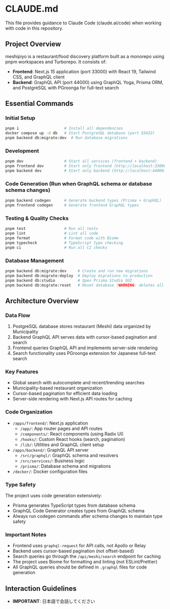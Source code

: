 # CLAUDE.md

This file provides guidance to Claude Code (claude.ai/code) when working with code in this repository.

## Project Overview

meshipiyo is a restaurant/food discovery platform built as a monorepo using pnpm workspaces and Turborepo. It consists of:
- **Frontend**: Next.js 15 application (port 33000) with React 19, Tailwind CSS, and GraphQL client
- **Backend**: GraphQL API (port 44000) using GraphQL Yoga, Prisma ORM, and PostgreSQL with PGroonga for full-text search

## Essential Commands

### Initial Setup
```bash
pnpm i                    # Install all dependencies
docker compose up -d db   # Start PostgreSQL database (port 55432)
pnpm backend db:migrate:dev  # Run database migrations
```

### Development
```bash
pnpm dev                  # Start all services (frontend + backend)
pnpm frontend dev         # Start only frontend (http://localhost:33000)
pnpm backend dev          # Start only backend (http://localhost:44000)
```

### Code Generation (Run when GraphQL schema or database schema changes)
```bash
pnpm backend codegen      # Generate backend types (Prisma + GraphQL)
pnpm frontend codegen     # Generate frontend GraphQL types
```

### Testing & Quality Checks
```bash
pnpm test                 # Run all tests
pnpm lint                 # Lint all code
pnpm format               # Format code with Biome
pnpm typecheck            # TypeScript type checking
pnpm ci                   # Run all CI checks
```

### Database Management
```bash
pnpm backend db:migrate:dev     # Create and run new migrations
pnpm backend db:migrate:deploy  # Deploy migrations to production
pnpm backend db:studio          # Open Prisma Studio GUI
pnpm backend db:migrate:reset   # Reset database (WARNING: deletes all data)
```

## Architecture Overview

### Data Flow
1. PostgreSQL database stores restaurant (Meshi) data organized by Municipality
2. Backend GraphQL API serves data with cursor-based pagination and search
3. Frontend queries GraphQL API and implements server-side rendering
4. Search functionality uses PGroonga extension for Japanese full-text search

### Key Features

- Global search with autocomplete and recent/trending searches
- Municipality-based restaurant organization
- Cursor-based pagination for efficient data loading
- Server-side rendering with Next.js API routes for caching

### Code Organization

- `/apps/frontend/`: Next.js application
  - `/app/`: App router pages and API routes
  - `/components/`: React components (using Radix UI)
  - `/hooks/`: Custom React hooks (search, pagination)
  - `/lib/`: Utilities and GraphQL client setup
- `/apps/backend/`: GraphQL API server
  - `/src/graphql/`: GraphQL schema and resolvers
  - `/src/services/`: Business logic
  - `/prisma/`: Database schema and migrations
- `/docker/`: Docker configuration files

### Type Safety
The project uses code generation extensively:
- Prisma generates TypeScript types from database schema
- GraphQL Code Generator creates types from GraphQL schema
- Always run codegen commands after schema changes to maintain type safety

### Important Notes
- Frontend uses `graphql-request` for API calls, not Apollo or Relay
- Backend uses cursor-based pagination (not offset-based)
- Search queries go through the `/api/meshi/search` endpoint for caching
- The project uses Biome for formatting and linting (not ESLint/Prettier)
- All GraphQL queries should be defined in `.graphql` files for code generation

## Interaction Guidelines
- **IMPORTANT**: 日本語で会話してください